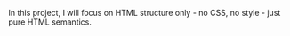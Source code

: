 <!DOCTYPE html>
<html>
<head>
</head>
<body>
<p> In this project, I will focus on HTML structure only - no CSS, no style - just pure HTML semantics.</p>
</body>
</html>
